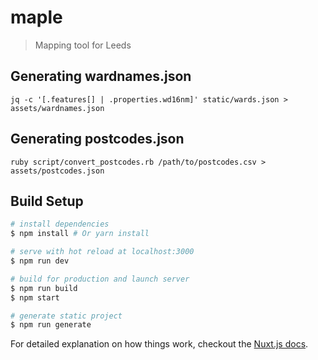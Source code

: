 # maple

> Mapping tool for Leeds

## Generating wardnames.json

    jq -c '[.features[] | .properties.wd16nm]' static/wards.json > assets/wardnames.json

## Generating postcodes.json

    ruby script/convert_postcodes.rb /path/to/postcodes.csv > assets/postcodes.json

## Build Setup

``` bash
# install dependencies
$ npm install # Or yarn install

# serve with hot reload at localhost:3000
$ npm run dev

# build for production and launch server
$ npm run build
$ npm start

# generate static project
$ npm run generate
```

For detailed explanation on how things work, checkout the [Nuxt.js docs](https://github.com/nuxt/nuxt.js).
